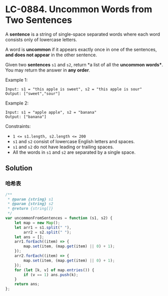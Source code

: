 # LC-0884. Uncommon Words from Two Sentences

A **sentence** is a string of single-space separated words where each word consists only of lowercase letters.

A word is **uncommon** if it appears exactly once in one of the sentences, **and does not appear** in the other sentence.

Given two **sentences** `s1` and `s2`, return \*a list of all the **uncommon words\***. You may return the answer in **any order**.

Example 1:

```
Input: s1 = "this apple is sweet", s2 = "this apple is sour"
Output: ["sweet","sour"]
```

Example 2:

```
Input: s1 = "apple apple", s2 = "banana"
Output: ["banana"]
```

Constraints:

-   `1 <= s1.length, s2.length <= 200`
-   `s1` and `s2` consist of lowercase English letters and spaces.
-   `s1` and `s2` do not have leading or trailing spaces.
-   All the words in `s1` and `s2` are separated by a single space.

## Solution

### 哈希表

```javascript
/**
 * @param {string} s1
 * @param {string} s2
 * @return {string[]}
 */
var uncommonFromSentences = function (s1, s2) {
    let map = new Map();
    let arr1 = s1.split(" "),
        arr2 = s2.split(" ");
    let ans = [];
    arr1.forEach((item) => {
        map.set(item, (map.get(item) || 0) + 1);
    });
    arr2.forEach((item) => {
        map.set(item, (map.get(item) || 0) + 1);
    });
    for (let [k, v] of map.entries()) {
        if (v == 1) ans.push(k);
    }
    return ans;
};
```

